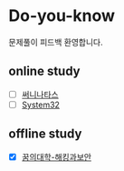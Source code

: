 # Do-you-know
문제풀이 피드백 환영합니다.

## online study

- [ ] [써니나타스](suninatas.md)
- [ ] [System32](system32.md)

## offline study

- [x] [꿈의대학-해킹과보안](Dreamschool-hack-and-security.md)
